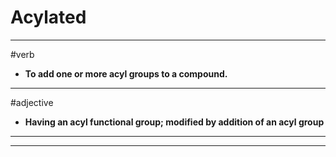 # Acylated
---
#verb
- **To add one or more acyl groups to a compound.**
---
#adjective
- **Having an acyl functional group; modified by addition of an acyl group**
---
---
